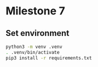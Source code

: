 # Milestone 7

## Set environment

```bash
python3 -m venv .venv
. .venv/bin/activate
pip3 install -r requirements.txt
```
